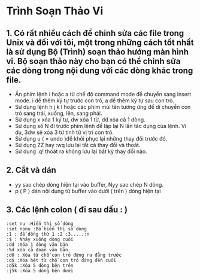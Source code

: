 <a name="rình Soạn Thảo Vi">


# Trình Soạn Thảo Vi
## 1. Có rất nhiều cách để chỉnh sửa các file trong Unix và đối với tôi, một trong những cách tốt nhất là sử dụng Bộ (Trình) soạn thảo hướng màn hình vi. Bộ soạn thảo này cho bạn có thể chỉnh sửa các dòng trong nội dung với các dòng khác trong file.

- Ấn phím lệnh i hoặc a từ chế độ command mode để chuyển sang insert mode. i để thêm ký tự trước con trỏ, a để thêm ký tự sau con trỏ.
- Sử dụng lệnh h j k l hoặc các phím mũi tên tương ứng để di chuyển con trỏ sang trái, xuống, lên, sang phải.
- Sử dụng x xóa 1 ký tự, dw xóa 1 từ, dd xóa cả 1 dòng.
- Sử dụng số N đi trước phím lệnh để lặp lại N lần tác dụng của lệnh. Ví dụ, 3dw sẽ xóa 3 từ tính từ vị trí con trỏ.
- Sử dụng u ( = undo )để khôi phục lại những thay đổi trước đó.
- Sử dụng ZZ hay :wq lưu lại tất cả thay đổi và thoát.
- Sử dụng :q! thoát ra không lưu lại bất kỳ thay đổi nào.
## 2. Cắt và dán
- yy sao chép dòng hiện tại vào buffer, Nyy sao chép N dòng.
- p ( P ) dán nội dung từ buffer vào dưới ( trên ) dòng hiện tại
## 3. Các lệnh colon ( đi sau dấu : )
```
:set nu :Hiển thị số dòng
:set nonu :Bổ hiển thị số dòng 
:1 : đế dồng thứ 1 :2 :3.....:n
:$ : Nhảy xuống dòng cuối
:dd :Xóa 1 dòng văn bản
:%d xóa cả đoạn văn bản
:d0 : Xóa từ chỗ con trỏ đứng ra đằng trước 
:d$ :Xóa hêt từ chỗ con trỏ đứng đến cuối
:d5k :Xóa 5 dòng bên trên
:j5k :Xóa 5 dòng bên dưới 

```

